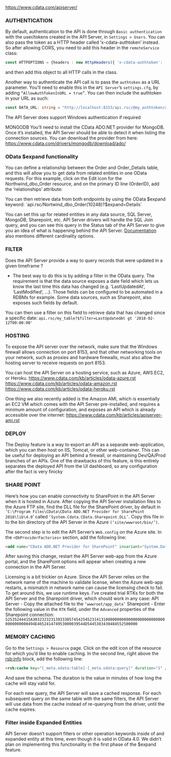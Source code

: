 https://www.cdata.com/apiserver/

### AUTHENTICATION

By default, authentication to the API is done through `Basic authentication` with the user/tokens created in the API Server, in `Settings > Users`. You can also pass the token as a HTTP header called ‘x-cdata-authtoken’ instead. So after allowing CORS, you need to add this header in the `remoteService` class:

```typescript
const HTTPOPTIONS = {headers : new HttpHeaders({ 'x-cdata-authtoken': 'my_authtoken' })}
```
and then add this object to all HTTP calls in the class.

Another way to authenticate the API call is to pass the `authtoken` as a URL parameter. You’ll need to enable this in the `API Server`’s `settings.cfg`, by adding `“AllowAuthTokenInURL = true”`. You can then include the authtoken in your URL as such:
```typescript
const DATA_URL: string = "http://localhost:8153/api.rsc/@my_authtoken/Accounts";
```

The API Server does support Windows authentication if required



MONGODB
You’ll need to install the CData ADO.NET provider for MongoDB. Once it’s installed, the API Server should be able to detect it when listing the connection sources. You can download the provider from here:
https://www.cdata.com/drivers/mongodb/download/ado/

### OData $expand functionality
You can define a relationship between the Order and Order_Details table, and this will allow you to get data from related entities in one OData requests. For this example, click on the Edit icon for the Northwind_dbo_Order resource, and on the primary ID line (OrderID), add the ‘relationships’ attribute:

<attr name="OrderID" key="true" type="int" columnsize="10" isNullable="false" readonly="false" relationships="Details(Northwind_dbo_Order_Details.OrderID)" desc="" />

You can then retrieve data from both endpoints by using the OData $expand keyword:
    `api.rsc/Nortwind_dbo_Order(10248)?$expand=Details`

You can set this up for related entities in any data source, SQL Server, MongoDB, Sharepoint, etc. API Server drivers will handle the SQL Join query, and you can see this query in the Status tab of the API Server to give you an idea of what is happening behind the API Server. [Documentation](http://cdn.cdata.com/help/BWD/odata/pg_apiexpand.htm) also mentions different cardinality options.


### FILTER

Does the API Server provide a way to query records that were updated in a given timeframe ? 

- The best way to do this is by adding a filter in the OData query. The requirement is that the data source exposes a date field which lets us know the last time this data has changed (e.g. ‘LastUpdatedAt’, ‘LastModified’, …). Those fields can be configured to be automated in a RDBMs for example. Some data sources, such as Sharepoint, also exposes such fields by default.

You can then use a filter on this field to retrieve data that has changed since a specific date:
 `api.rsc/my_table?$filter=LastUpdatedAt gt '2018-02-12T00:00:00'`

### HOSTING

To expose the API server over the network, make sure that the Windows firewall allows connection on port 8153, and that other networking tools on your network, such as proxies and hardware firewalls, must also allow the hosting server to receive requests on port 8153. 

You can host the API Server on a hosting service, such as Azure, AWS EC2, or Heroku.
https://www.cdata.com/kb/articles/odata-azure.rst
https://www.cdata.com/kb/articles/odata-amazon.rst
https://www.cdata.com/kb/articles/odata-heroku.rst

One thing we also recently added is the Amazon AMI, which is essentially an EC2 VM which comes with the API Server pre-installed, and requires a minimum amount of configuration, and exposes an API which is already accessible over the internet:
https://www.cdata.com/kb/articles/apiserver-ami.rst

### DEPLOY
The Deploy feature is a way to export an API as a separate web-application, which you can then host on IIS, Tomcat, or other web-container. This can be useful for deploying an API behind a firewall, or maintaining Dev/QA/Prod branches of an APIs. One of the drawbacks of this feature, is this entirely separates the deployed API from the UI dashboard, so any configuration after the fact is very finicky

### SHARE POINT

Here’s how you can enable connectivity to SharePoint in the API Server when it is hosted in Azure. After copying the API Server installation files to the Azure FTP site, find the DLL file for the SharePoint driver, by default in `‘C:\Program Files\CData\CData ADO.NET Provider for SharePoint 2018\lib\4.0`’ called `‘System.Cdata.CData.Sharepoint.DLL’`. Copy this file in to the bin directory of the API Server in the Azure `(‘site/wwwroot/bin/’)`.

The second step is to edit the API Server’s `Web.config` on the Azure site. In the `<DbProviderFactories>` section, add the following line:
```html
<add name="CData ADO.NET Provider for SharePoint" invariant="System.Data.CData.SharePoint" description="CData ADO.NET Provider for SharePoint" type="System.Data.CData.SharePoint.SharePointProviderFactory, System.Data.CData.SharePoint" />
 ```
After saving this change, restart the API Server web-app from the Azure portal, and the SharePoint options will appear when creating a new connection in the API Server.

Licensing is a bit trickier on Azure. Since the API Server relies on the network name of the machine to validate license, when the Azure web-app restarts, a mismatch in network name can cause the licensing check to fail. To get around this, we use runtime keys. I’ve created trial RTKs for both the API Server and the Sharepoint driver, which should work in any case:
API Server - Copy the attached file to the `‘wwwroot/app_data’`
Sharepoint - Enter the following value in the `RTK` field, under the `Advanced` properties of the Sharepoint connection:
`52535244415A30323232313933305745425452314131000000000000000000000000000000000000494E465241474953000039544D5445383430484552500000`

### MEMORY CACHING

Go to the `Settings > Resource` page. Click on the edit icon of the resource for which you’d like to enable caching. In the second line, right above the <rsb:info> block, add the following line:
```html
<rsb:cache key="[_meta.odata:table]-[_meta.odata:query]" duration="1" />
```
And save the schema. The duration is the value in minutes of how long the cache will stay valid for.

For each new query, the API Server will save a cached response. For each subsequent query on the same table with the same filters, the API Server will use data from the cache instead of re-querying from the driver, until the cache expires.

### Filter inside Expanded Entities

API Server doesn’t support filters or other operation keywords inside of and expanded entity at this time, even though it is valid in OData 4.0. We didn’t plan on implementing this functionality in the first phase of the $expand feature. 